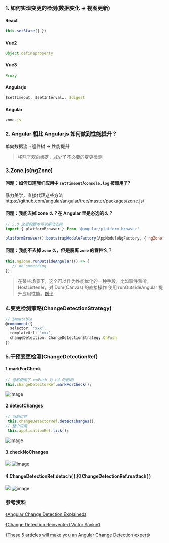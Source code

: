 ### 1. 如何实现变更的检测(数据变化 -> 视图更新)

#### React
``` javascript
this.setState({ })
```

#### Vue2
``` javascript
Object.defineproperty
```

#### Vue3

``` javascript
Proxy
```

#### Angularjs

``` javascript
$setTimeout, $setInterval…. $digest
```

#### Angular
``` javascript
zone.js
```

### 2. Angular 相比 Angularjs 如何做到性能提升？

单向数据流 +组件树 -> 性能提升

>移除了双向绑定，减少了不必要的变更检测

### 3.Zone.js(ngZone)

#### 问题：如何知道我们应用中 `setTimeout`/`console.log` 被调用了?
暴力美学，直接代理这些方法
https://github.com/angular/angular/tree/master/packages/zone.js/


#### 问题：我能去掉 zone 么？在 Angular 里是必选的么？
```javascript
// 5.0 之后的版本可以手动去掉
import { platformBrowser } from '@angular/platform-browser'

platformBrowser().bootstrapModuleFactory(AppModuleNgFactory, { ngZone: 'noop' })
```
#### 问题：我能不去掉 `zone` 么，但是脱离 `zone` 的管控么？

```javascript
this.ngZone.runOutsideAngular(() => { 
   // do something
});
```

> 在某些场景下，这个可以作为性能优化的一种手段，比如事件监听，HostListener，对 Dom(Canvas) 的直接操作
> 使用 runOutsideAngular 提升应用性能。[例子](https://medium.com/@krzysztof.grzybek89/how-runoutsideangular-might-reduce-change-detection-calls-in-your-app-6b4dab6e374d)

### 4.变更检测策略(ChangeDetectionStrategy)


```typescript
// Immutable
@component({
  selector: 'xxx’,
  templateUrl: 'xxx’,
  changeDetection: ChangeDetectionStrategy.OnPush
})

```

### 5.干预变更检测(ChangeDetectionRef)

#### 1.markForCheck
``` javascript
// 忽略使用了 onPush 对 cd 的影响
this.changeDetectorRef.markForCheck();
```
![image](https://user-images.githubusercontent.com/17901361/69481578-82537680-0e4d-11ea-838b-8d32d542a328.png)


#### 2.detectChanges

``` javascript
// 当前组件
 this.changeDetectorRef.detectChanges();
// 整个应用
 this.applicationRef.tick();
```
![image](https://user-images.githubusercontent.com/17901361/69481581-85e6fd80-0e4d-11ea-8841-3605c7762ea4.png)

#### 3.checkNoChanges
![](./images/03.png)
![image](https://user-images.githubusercontent.com/17901361/69481582-88e1ee00-0e4d-11ea-92b5-c2a2e99bdb89.png)

#### 4.ChangeDetectionRef.detach( ) 和 ChangeDetectionRef.reattach( )
![](./images/04.png)
![image](https://user-images.githubusercontent.com/17901361/69481583-8b444800-0e4d-11ea-86d5-b17e630e533b.png)

### 参考资料

[《Angular Change Detection Explained》](https://blog.thoughtram.io/angular/2016/02/22/angular-2-change-detection-explained.html)

[《Change Detection Reinvented Victor Savkin》](https://www.youtube.com/watch?v=jvKGQSFQf10)

[《These 5 articles will make you an Angular Change Detection expert》](https://blog.angularindepth.com/these-5-articles-will-make-you-an-angular-change-detection-expert-ed530d28930)